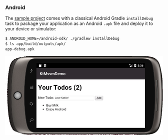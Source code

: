 ### Android

The [sample project](https://github.com/dukescript/kt-mvvm-demo) comes
with a classical Android Gradle `installDebug` task to package your application
as an Android `.apk` file and deploy it to your device or simulator:
```bash
$ ANDROID_HOME=/android-sdk/ ./gradlew installDebug
$ ls app/build/outputs/apk/
app-debug.apk
```
![Kt-Mvvm-Demo on Android](android.png)


